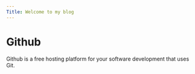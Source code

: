 ```yaml
---
Title: Welcome to my blog
---
```


# Github

Github is a free hosting platform for your software development that uses Git.

